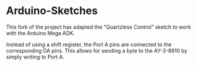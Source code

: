 Arduino-Sketches
================

This fork of the project has adapted the "Quartzless Control" sketch to work 
with the Arduino Mega ADK.

Instead of using a shift register, the Port A pins are connected to the
corresponding DA pins. This allows for sending a byte to the AY-3-8910 by
simply writing to Port A.
